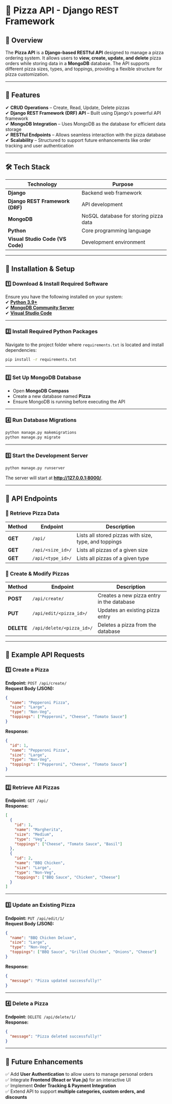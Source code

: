 # **🍕 Pizza API - Django REST Framework**  

## **📌 Overview**  
The **Pizza API** is a **Django-based RESTful API** designed to manage a pizza ordering system. It allows users to **view, create, update, and delete** pizza orders while storing data in a **MongoDB** database. The API supports different pizza sizes, types, and toppings, providing a flexible structure for pizza customization.  

---

## **🚀 Features**  

✔ **CRUD Operations** – Create, Read, Update, Delete pizzas  
✔ **Django REST Framework (DRF) API** – Built using Django's powerful API framework  
✔ **MongoDB Integration** – Uses MongoDB as the database for efficient data storage  
✔ **RESTful Endpoints** – Allows seamless interaction with the pizza database  
✔ **Scalability** – Structured to support future enhancements like order tracking and user authentication  

---

## **🛠 Tech Stack**  

| Technology         | Purpose |
|-------------------|------------------------------|
| **Django**       | Backend web framework |
| **Django REST Framework (DRF)** | API development |
| **MongoDB**      | NoSQL database for storing pizza data |
| **Python**       | Core programming language |
| **Visual Studio Code (VS Code)** | Development environment |

---

## **📂 Installation & Setup**  

### **1️⃣ Download & Install Required Software**  
Ensure you have the following installed on your system:  
✔ **[Python 3.9+](https://www.python.org/downloads/release/python-395/)**  
✔ **[MongoDB Community Server](https://www.mongodb.com/try/download/community)**  
✔ **[Visual Studio Code](https://code.visualstudio.com/download)**  

---

### **2️⃣ Install Required Python Packages**  
Navigate to the project folder where `requirements.txt` is located and install dependencies:  

```bash
pip install -r requirements.txt
```

---

### **3️⃣ Set Up MongoDB Database**  
- Open **MongoDB Compass**  
- Create a new database named **Pizza**  
- Ensure MongoDB is running before executing the API  

---

### **4️⃣ Run Database Migrations**  
```bash
python manage.py makemigrations
python manage.py migrate
```

---

### **5️⃣ Start the Development Server**  
```bash
python manage.py runserver
```
The server will start at **http://127.0.0.1:8000/**.

---

## **🔗 API Endpoints**  

### **📌 Retrieve Pizza Data**  
| Method | Endpoint | Description |
|--------|----------|-------------|
| **GET** | `/api/` | Lists all stored pizzas with size, type, and toppings |
| **GET** | `/api/<size_id>/` | Lists all pizzas of a given size |
| **GET** | `/api/<type_id>/` | Lists all pizzas of a given type |

### **📌 Create & Modify Pizzas**  
| Method | Endpoint | Description |
|--------|----------|-------------|
| **POST** | `/api/create/` | Creates a new pizza entry in the database |
| **PUT** | `/api/edit/<pizza_id>/` | Updates an existing pizza entry |
| **DELETE** | `/api/delete/<pizza_id>/` | Deletes a pizza from the database |

---

## **📌 Example API Requests**  

### **1️⃣ Create a Pizza**  
**Endpoint:** `POST /api/create/`  
**Request Body (JSON):**  
```json
{
  "name": "Pepperoni Pizza",
  "size": "Large",
  "type": "Non-Veg",
  "toppings": ["Pepperoni", "Cheese", "Tomato Sauce"]
}
```

**Response:**  
```json
{
  "id": 1,
  "name": "Pepperoni Pizza",
  "size": "Large",
  "type": "Non-Veg",
  "toppings": ["Pepperoni", "Cheese", "Tomato Sauce"]
}
```

---

### **2️⃣ Retrieve All Pizzas**  
**Endpoint:** `GET /api/`  
**Response:**  
```json
[
  {
    "id": 1,
    "name": "Margherita",
    "size": "Medium",
    "type": "Veg",
    "toppings": ["Cheese", "Tomato Sauce", "Basil"]
  },
  {
    "id": 2,
    "name": "BBQ Chicken",
    "size": "Large",
    "type": "Non-Veg",
    "toppings": ["BBQ Sauce", "Chicken", "Cheese"]
  }
]
```

---

### **3️⃣ Update an Existing Pizza**  
**Endpoint:** `PUT /api/edit/1/`  
**Request Body (JSON):**  
```json
{
  "name": "BBQ Chicken Deluxe",
  "size": "Large",
  "type": "Non-Veg",
  "toppings": ["BBQ Sauce", "Grilled Chicken", "Onions", "Cheese"]
}
```

**Response:**  
```json
{
  "message": "Pizza updated successfully!"
}
```

---

### **4️⃣ Delete a Pizza**  
**Endpoint:** `DELETE /api/delete/1/`  
**Response:**  
```json
{
  "message": "Pizza deleted successfully!"
}
```

---

## **🚀 Future Enhancements**  

✅ Add **User Authentication** to allow users to manage personal orders  
✅ Integrate **Frontend (React or Vue.js)** for an interactive UI  
✅ Implement **Order Tracking & Payment Integration**  
✅ Extend API to support **multiple categories, custom orders, and discounts**  
